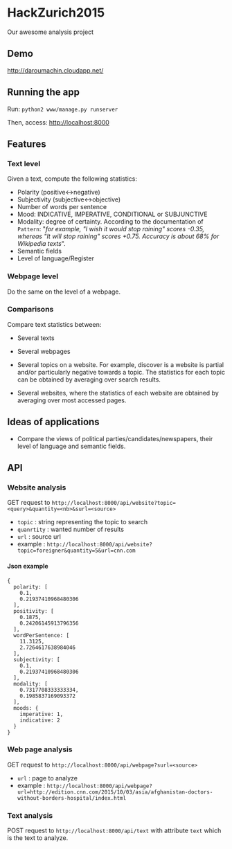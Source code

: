 # HackZurich2015
Our awesome analysis project

## Demo ##

http://daroumachin.cloudapp.net/

## Running the app ##

Run: ```python2 www/manage.py runserver```

Then, access: [http://localhost:8000](http://localhost:8000)


## Features ##

### Text level ###

Given a text, compute the following statistics:

* Polarity (positive<->negative)
* Subjectivity (subjective<->objective)
* Number of words per sentence
* Mood: INDICATIVE, IMPERATIVE, CONDITIONAL or SUBJUNCTIVE
* Modality: degree of certainty. According to the documentation of `Pattern`: "*for example, "I wish it would stop raining" scores -0.35, whereas "It will stop raining" scores +0.75. Accuracy is about 68% for Wikipedia texts*".
* Semantic fields
* Level of language/Register

### Webpage level ###

Do the same on the level of a webpage.

### Comparisons ###

Compare text statistics between:
* Several texts
* Several webpages

* Several topics on a website. For example, discover is a website is partial and/or particularly negative towards a topic. The statistics for each topic can be obtained by averaging over search results.
* Several websites, where the statistics of each website are obtained by averaging over most accessed pages.

## Ideas of applications ##

* Compare the views of political parties/candidates/newspapers, their level of language and semantic fields.


## API ##

### Website analysis ###

GET request to ```http://localhost:8000/api/website?topic=<query>&quantity=<nb>&surl=<source>```

* `topic` : string representing the topic to search
* `quanrtity` : wanted number of results
* `url` : source url
* example : ```http://localhost:8000/api/website?topic=foreigner&quantity=5&url=cnn.com```

#### Json example ####

```
{
  polarity: [
    0.1,
    0.21937410968480306
  ],
  positivity: [
    0.1875,
    0.24206145913796356
  ],
  wordPerSentence: [
    11.3125,
    2.7264617638984046
  ],
  subjectivity: [
    0.1,
    0.21937410968480306
  ],
  modality: [
    0.7317708333333334,
    0.1985837169093372
  ],
  moods: {
    imperative: 1,
    indicative: 2
  }
}
```

### Web page analysis ###

GET request to ```http://localhost:8000/api/webpage?surl=<source>```
* `url` : page to analyze
* example : ```http://localhost:8000/api/webpage?url=http://edition.cnn.com/2015/10/03/asia/afghanistan-doctors-without-borders-hospital/index.html```


### Text analysis ###

POST request to ```http://localhost:8000/api/text``` with attribute `text` which is the text to analyze.
